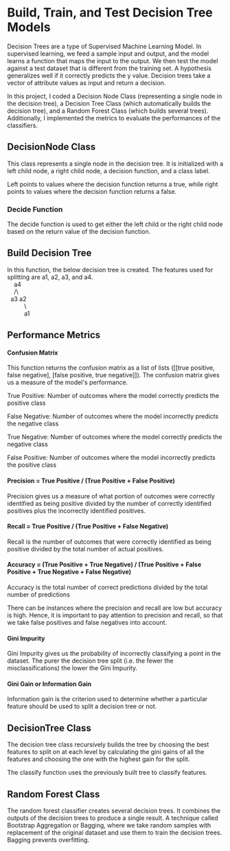 # Build, Train, and Test Decision Tree Models

Decision Trees are a type of Supervised Machine Learning Model. In supervised learning, we feed a sample input and output, and the model learns a function that maps the input to the output. We then test the model against a test dataset that is different from the training set. A hypothesis generalizes well if it correctly predicts the y value. Decision trees take a vector of attribute values as input and return a decision. 

In this project, I coded a Decision Node Class (representing a single node in the decision tree), a Decision Tree Class (which automatically builds the decision tree), and a Random Forest Class (which builds several trees). Additionally, I implemented the metrics to evaluate the performances of the classifiers.

## DecisionNode Class

This class represents a single node in the decision tree. It is initialized with a left child node, a right child node, a decision function, and a class label.

Left points to values where the decision function returns a true, while right points to values where the decision function returns a false.

### Decide Function
The decide function is used to get either the left child or the right child node based on the return value of the decision function.

## Build Decision Tree
In this function, the below decision tree is created. The features used for splitting are a1, a2, a3, and a4.   
&nbsp; &nbsp; a4  
&nbsp; &nbsp; /\\  
&nbsp; a3 a2  
&nbsp; &nbsp; &nbsp; &nbsp; &nbsp; \\  
&nbsp; &nbsp; &nbsp; &nbsp; &nbsp; a1  

## Performance Metrics

#### Confusion Matrix
This function returns the confusion matrix as a list of lists ([[true positive, false negative], [false positive, true negative]]). The confusion matrix gives us a measure of the model's performance. 

True Positive: Number of outcomes where the model correctly predicts the positive class

False Negative: Number of outcomes where the model incorrectly predicts the negative class

True Negative: Number of outcomes where the model correctly predicts the negative class

False Positive: Number of outcomes where the model incorrectly predicts the positive class

#### Precision = True Positive / (True Positive + False Positive)
Precision gives us a measure of what portion of outcomes were correctly identified as being positive divided by the number of correctly identified positives plus the incorrectly identified positives.

#### Recall = True Positive / (True Positive + False Negative)
Recall is the number of outcomes that were correctly identified as being positive divided by the total number of actual positives.

#### Accuracy = (True Positive + True Negative) / (True Positive + False Positive + True Negative + False Negative)
Accuracy is the total number of correct predictions divided by the total number of predictions

There can be instances where the precision and recall are low but accuracy is high. Hence, it is important to pay attention to precision and recall, so that we take false positives and false negatives into account.

#### Gini Impurity 
Gini Impurity gives us the probability of incorrectly classifying a point in the dataset. The purer the decision tree split (i.e. the fewer the misclassifications) the lower the Gini Impurity.

#### Gini Gain or Information Gain
Information gain is the criterion used to determine whether a particular feature should be used to split a decision tree or not.

## DecisionTree Class

The decision tree class recursively builds the tree by choosing the best features to split on at each level by calculating the gini gains of all the features and choosing the one with the highest gain for the split.

The classify function uses the previously built tree to classify features.

## Random Forest Class

The random forest classifier creates several decision trees. It combines the outputs of the decision trees to produce a single result. A technique called Bootstrap Aggregation or Bagging, where we take random samples with replacement of the original dataset and use them to train the decision trees. Bagging prevents overfitting.
